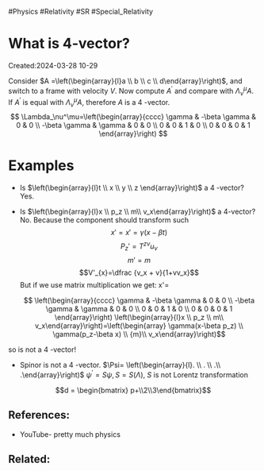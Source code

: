 #Physics #Relativity #SR #Special_Relativity

# What is 4-vector?
Created:2024-03-28 10-29

Consider $A =\left(\begin{array}{l}a \\ b \\ c \\ d\end{array}\right)$, and switch to a frame with velocity $V$. Now compute $A^{\prime}$ and compare with $\Lambda^\mu _{\nu}A$. If $A^{\prime}$ is equal with $\Lambda^\mu_{\nu} A$, therefore $A$ is a 4 -vector.
$$
\Lambda_\nu^\mu=\left(\begin{array}{cccc}
\gamma & -\beta \gamma & 0 & 0 \\
-\beta \gamma & \gamma & 0 & 0 \\
0 & 0 & 1 & 0 \\
0 & 0 & 0 & 1
\end{array}\right)
$$
# Examples 

 - Is $\left(\begin{array}{l}t \\ x \\ y \\ z \end{array}\right)$ a 4 -vector? Yes.


 - Is $\left(\begin{array}{l}x \\ p_z \\ m\\ v_x\end{array}\right)$ a 4-vector? No.
Because the component should transform such  
$$x'=x'=\gamma(x-\beta t)$$
$$P_z'=T^{z\nu}u_{\nu}$$
$$m'=m$$
$$V'_{x}=\dfrac {v_x + v}{1+vv_x}$$
  But if we use matrix multiplication we get: x'=

   $$
\left(\begin{array}{cccc}
\gamma & -\beta \gamma & 0 & 0 \\
-\beta \gamma & \gamma & 0 & 0 \\
0 & 0 & 1 & 0 \\
0 & 0 & 0 & 1
\end{array}\right)
\left(\begin{array}{l}x \\ p_z \\ m\\ v_x\end{array}\right)=\left(\begin{array} \gamma(x-\beta p_z) \\ \gamma(p_z-\beta x) \\ {m}\\ v_x\end{array}\right)$$  
  
 so  is not a 4 -vector!

- Spinor is not a 4 -vector.  $\Psi= \left(\begin{array}{l}. \\ . \\ .\\ .\end{array}\right)$
$\psi^{\prime}=S \psi, S=S(\Lambda)$, $S$ is not Lorentz transformation



$$d = \begin{bmatrix} p+\\2\\3\end{bmatrix}$$
## References:
- YouTube- pretty much physics
## Related:




